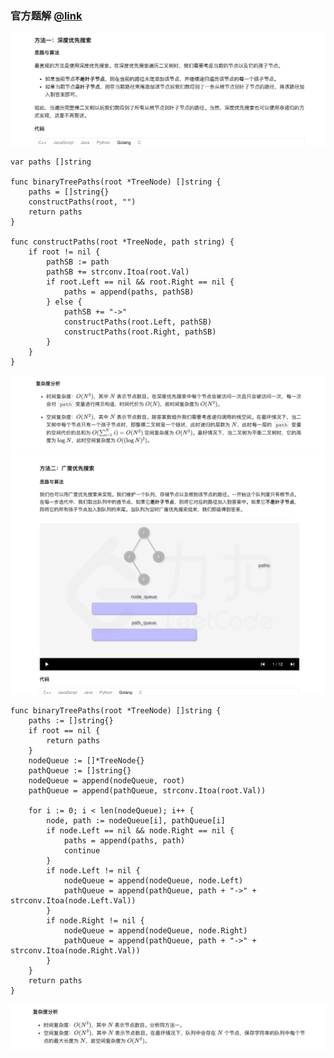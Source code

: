 ### 官方题解 [@link](https://leetcode-cn.com/problems/binary-tree-paths/solution/er-cha-shu-de-suo-you-lu-jing-by-leetcode-solution/)

![1.png](./source/1.png)
```Golang
var paths []string

func binaryTreePaths(root *TreeNode) []string {
    paths = []string{}
    constructPaths(root, "")
    return paths
}

func constructPaths(root *TreeNode, path string) {
    if root != nil {
        pathSB := path
        pathSB += strconv.Itoa(root.Val)
        if root.Left == nil && root.Right == nil {
            paths = append(paths, pathSB)
        } else {
            pathSB += "->"
            constructPaths(root.Left, pathSB)
            constructPaths(root.Right, pathSB)
        }
    }
}
```
![2.png](./source/2.png)
![3.png](./source/3.png)
```Golang
func binaryTreePaths(root *TreeNode) []string {
    paths := []string{}
    if root == nil {
        return paths
    }
    nodeQueue := []*TreeNode{}
    pathQueue := []string{}
    nodeQueue = append(nodeQueue, root)
    pathQueue = append(pathQueue, strconv.Itoa(root.Val))

    for i := 0; i < len(nodeQueue); i++ {
        node, path := nodeQueue[i], pathQueue[i]
        if node.Left == nil && node.Right == nil {
            paths = append(paths, path)
            continue
        }
        if node.Left != nil {
            nodeQueue = append(nodeQueue, node.Left)
            pathQueue = append(pathQueue, path + "->" + strconv.Itoa(node.Left.Val))
        }
        if node.Right != nil {
            nodeQueue = append(nodeQueue, node.Right)
            pathQueue = append(pathQueue, path + "->" + strconv.Itoa(node.Right.Val))
        }
    }
    return paths
}
```
![4.png](./source/4.png)